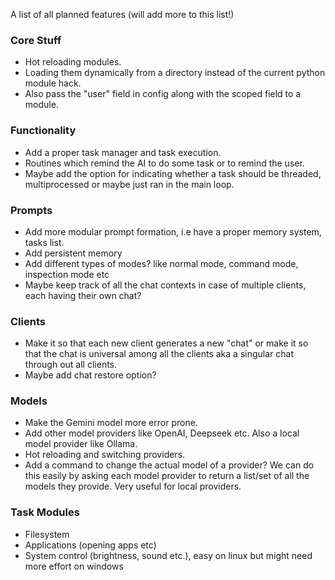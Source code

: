 A list of all planned features (will add more to this list!)

### Core Stuff

+ Hot reloading modules.
+ Loading them dynamically from a directory instead of the current python module hack.
+ Also pass the "user" field in config along with the scoped field to a module.


### Functionality

+ Add a proper task manager and task execution.
+ Routines which remind the AI to do some task or to remind the user.
+ Maybe add the option for indicating whether a task should be threaded, multiprocessed or maybe just ran in the main loop.

### Prompts

+ Add more modular prompt formation, i.e have a proper memory system, tasks list.
+ Add persistent memory
+ Add different types of modes? like normal mode, command mode, inspection mode etc
+ Maybe keep track of all the chat contexts in case of multiple clients, each having their own chat?

### Clients

+ Make it so that each new client generates a new "chat" or make it so that the chat is universal among all the clients aka a singular chat through out all clients.
+ Maybe add chat restore option?


### Models

+ Make the Gemini model more error prone.
+ Add other model providers like OpenAI, Deepseek etc. Also a local model provider like Ollama.
+ Hot reloading and switching providers.
+ Add a command to change the actual model of a provider? We can do this easily by asking each model provider to return a list/set of all the models they provide. Very useful for local providers.

### Task Modules

+ Filesystem
+ Applications (opening apps etc)
+ System control (brightness, sound etc.), easy on linux but might need more effort on windows

